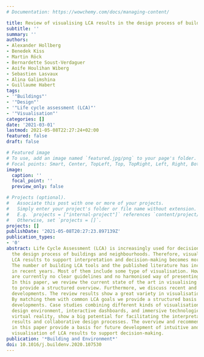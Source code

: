 ```yaml
---
# Documentation: https://wowchemy.com/docs/managing-content/

title: Review of visualising LCA results in the design process of buildings
subtitle: ''
summary: ''
authors:
- Alexander Hollberg
- Benedek Kiss
- Martin Röck
- Bernardette Soust-Verdaguer
- Aoife Houlihan Wiberg
- Sebastien Lasvaux
- Alina Galimshina
- Guillaume Habert
tags:
- '"Buildings"'
- '"Design"'
- '"Life cycle assessment (LCA)"'
- '"Visualisation"'
categories: []
date: '2021-03-01'
lastmod: 2021-05-08T22:27:24+02:00
featured: false
draft: false

# Featured image
# To use, add an image named `featured.jpg/png` to your page's folder.
# Focal points: Smart, Center, TopLeft, Top, TopRight, Left, Right, BottomLeft, Bottom, BottomRight.
image:
  caption: ''
  focal_point: ''
  preview_only: false

# Projects (optional).
#   Associate this post with one or more of your projects.
#   Simply enter your project's folder or file name without extension.
#   E.g. `projects = ["internal-project"]` references `content/project/deep-learning/index.md`.
#   Otherwise, set `projects = []`.
projects: []
publishDate: '2021-05-08T20:27:23.897139Z'
publication_types:
- '0'
abstract: Life Cycle Assessment (LCA) is increasingly used for decision-making in
  the design process of buildings and neighbourhoods. Therefore, visualisation of
  LCA results to support interpretation and decision-making becomes more important.
  The number of building LCA tools and the published literature has increased substantially
  in recent years. Most of them include some type of visualisation. However, there
  are currently no clear guidelines and no harmonised way of presenting LCA results.
  In this paper, we review the current state of the art in visualising LCA results
  to provide a structured overview. Furthermore, we discuss recent and potential future
  developments. The review results show a great variety in visualisation options.
  By matching them with common LCA goals we provide a structured basis for future
  developments. Case studies combining different kinds of visualisations within the
  design environment, interactive dashboards, and immersive technologies, such as
  virtual reality, show a big potential for facilitating the interpretation of LCA
  results and collaborative design processes. The overview and recommendations presented
  in this paper provide a basis for future development of intuitive and design-integrated
  visualisation of LCA results to support decision-making.
publication: '*Building and Environment*'
doi: 10.1016/j.buildenv.2020.107530
---
```


